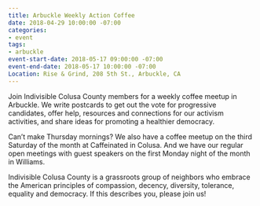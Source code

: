 ```yaml
---
title: Arbuckle Weekly Action Coffee
date: 2018-04-29 10:00:00 -07:00
categories:
- event
tags:
- arbuckle
event-start-date: 2018-05-17 09:00:00 -07:00
event-end-date: 2018-05-17 10:00:00 -07:00
Location: Rise & Grind, 208 5th St., Arbuckle, CA
---
```


Join Indivisible Colusa County members for a weekly coffee meetup in Arbuckle. We write postcards to get out the vote for progressive candidates, offer help, resources and connections for our activism activities, and share ideas for promoting a healthier democracy.

Can’t make Thursday mornings? We also have a coffee meetup on the third Saturday of the month at Caffeinated in Colusa. And we have our regular open meetings with guest speakers on the first Monday night of the month in Williams.

Indivisible Colusa County is a grassroots group of neighbors who embrace the American principles of compassion, decency, diversity, tolerance, equality and democracy. If this describes you, please join us!